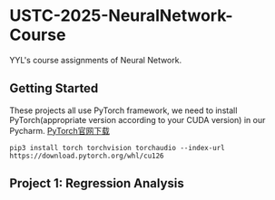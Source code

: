 # USTC-2025-NeuralNetwork-Course                                         
YYL's course assignments of Neural Network.                                           

## Getting Started           
These projects all use PyTorch framework, we need to install PyTorch(appropriate version according to your CUDA version) in our Pycharm.
[PyTorch官网下载](https://pytorch.org/get-started/locally/"PyTorch官网下载")            
```
pip3 install torch torchvision torchaudio --index-url https://download.pytorch.org/whl/cu126
```

## Project 1: Regression Analysis             

